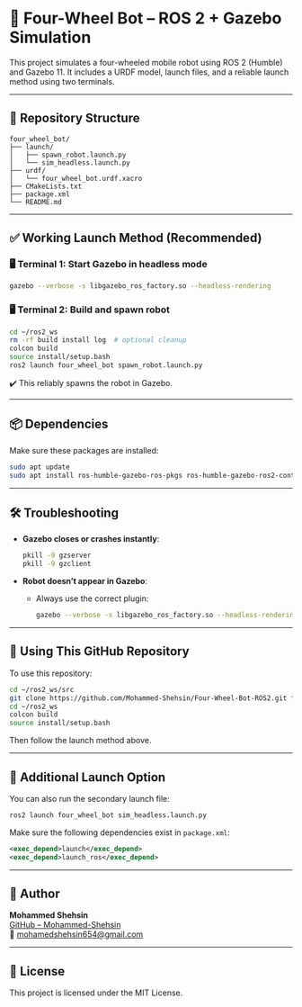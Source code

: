 # 🚗 Four-Wheel Bot – ROS 2 + Gazebo Simulation

This project simulates a four-wheeled mobile robot using ROS 2 (Humble) and Gazebo 11. It includes a URDF model, launch files, and a reliable launch method using two terminals.

---

## 📂 Repository Structure

```
four_wheel_bot/
├── launch/
│   ├── spawn_robot.launch.py
│   └── sim_headless.launch.py
├── urdf/
│   └── four_wheel_bot.urdf.xacro
├── CMakeLists.txt
├── package.xml
└── README.md
```

---

## ✅ Working Launch Method (Recommended)

### 🖥️ Terminal 1: Start Gazebo in headless mode

```bash
gazebo --verbose -s libgazebo_ros_factory.so --headless-rendering
```

### 🖥️ Terminal 2: Build and spawn robot

```bash
cd ~/ros2_ws
rm -rf build install log  # optional cleanup
colcon build
source install/setup.bash
ros2 launch four_wheel_bot spawn_robot.launch.py
```

✔️ This reliably spawns the robot in Gazebo.

---

## 📦 Dependencies

Make sure these packages are installed:

```bash
sudo apt update
sudo apt install ros-humble-gazebo-ros-pkgs ros-humble-gazebo-ros2-control ros-humble-gazebo-plugins
```

---

## 🛠️ Troubleshooting

- **Gazebo closes or crashes instantly**:
  ```bash
  pkill -9 gzserver
  pkill -9 gzclient
  ```

- **Robot doesn’t appear in Gazebo**:
  - Always use the correct plugin:
    ```bash
    gazebo --verbose -s libgazebo_ros_factory.so --headless-rendering
    ```

---

## 🧾 Using This GitHub Repository

To use this repository:

```bash
cd ~/ros2_ws/src
git clone https://github.com/Mohammed-Shehsin/Four-Wheel-Bot-ROS2.git four_wheel_bot
cd ~/ros2_ws
colcon build
source install/setup.bash
```

Then follow the launch method above.

---

## 📄 Additional Launch Option

You can also run the secondary launch file:

```bash
ros2 launch four_wheel_bot sim_headless.launch.py
```

Make sure the following dependencies exist in `package.xml`:

```xml
<exec_depend>launch</exec_depend>
<exec_depend>launch_ros</exec_depend>
```

---

## 👤 Author

**Mohammed Shehsin**  
[GitHub – Mohammed-Shehsin](https://github.com/Mohammed-Shehsin)  
📧 mohamedshehsin654@gmail.com

---

## 📜 License

This project is licensed under the MIT License.
